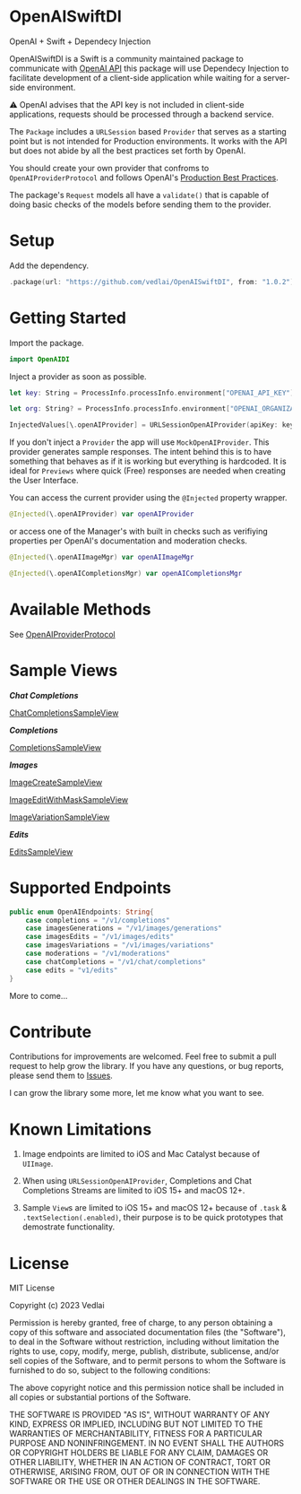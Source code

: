 # OpenAISwiftDI

OpenAI + Swift + Dependecy Injection 

OpenAISwiftDI is a Swift is a community maintained package to communicate with [OpenAI API](https://platform.openai.com/docs/introduction) this package will use Dependecy Injection to facilitate development of a client-side application while waiting for a server-side environment.

⚠️ OpenAI advises that the API key is not included in client-side applications, requests should be processed through a backend service. 

The `Package` includes a `URLSession` based `Provider` that serves as a starting point but is not intended for Production environments. It works with the API but does not abide by all the best practices set forth by OpenAI.

You should create your own provider that confroms to `OpenAIProviderProtocol` and follows OpenAI's [Production Best Practices](https://platform.openai.com/docs/guides/production-best-practices).

The package's `Request` models all have a `validate()` that is capable of doing basic checks of the models before sending them to the provider.

# Setup

Add the dependency.

```swift
.package(url: "https://github.com/vedlai/OpenAISwiftDI", from: "1.0.2")
```
# Getting Started

Import the package.

```swift
import OpenAIDI
```

Inject a provider as soon as possible.          

```swift
let key: String = ProcessInfo.processInfo.environment["OPENAI_API_KEY"]!

let org: String? = ProcessInfo.processInfo.environment["OPENAI_ORGANIZATION"]

InjectedValues[\.openAIProvider] = URLSessionOpenAIProvider(apiKey: key, orgId: org)
```

If you don't inject a `Provider` the app will use `MockOpenAIProvider`. This provider generates sample responses. The intent behind this is to have something that behaves as if it is working but everything is hardcoded. It is ideal for `Previews` where quick (Free) responses are needed when creating the User Interface.

You can access the current provider using the `@Injected` property wrapper.

```swift
@Injected(\.openAIProvider) var openAIProvider
```

or access one of the Manager's with built in checks such as verifiying properties per OpenAI's documentation and moderation checks.

```swift
@Injected(\.openAIImageMgr) var openAIImageMgr

@Injected(\.openAICompletionsMgr) var openAICompletionsMgr
```

# Available Methods

See [OpenAIProviderProtocol](/Sources/OpenAISwiftDI/Files/Model/Service/OpenAIProvider/OpenAIProviderProtocol.swift)

# Sample Views

***Chat Completions***

[ChatCompletionsSampleView](/Sources/OpenAISwiftDI/Showcase/Images/Chat.png)
    
***Completions***

[CompletionsSampleView](/Sources/OpenAISwiftDI/Showcase/Images/Completions.png)

***Images***

[ImageCreateSampleView](/Sources/OpenAISwiftDI/Showcase/Images/ImageCreate.png)

[ImageEditWithMaskSampleView](/Sources/OpenAISwiftDI/Showcase/Images/ImageEditWMask.png)

[ImageVariationSampleView](/Sources/OpenAISwiftDI/Showcase/Images/ImageVariation.png)

***Edits***

[EditsSampleView](/Sources/OpenAISwiftDI/Showcase/Images/Edits.png)

# Supported Endpoints

```swift
public enum OpenAIEndpoints: String{
    case completions = "/v1/completions"
    case imagesGenerations = "/v1/images/generations"
    case imagesEdits = "/v1/images/edits"
    case imagesVariations = "/v1/images/variations"
    case moderations = "/v1/moderations"
    case chatCompletions = "/v1/chat/completions"
    case edits = "v1/edits"
}
```
More to come...

# Contribute

Contributions for improvements are welcomed. Feel free to submit a pull request to help grow the library. If you have any questions, or bug reports, please send them to [Issues](https://github.com/vedlai/OpenAISwiftDI/issues).

I can grow the library some more, let me know what you want to see.

# Known Limitations

1. Image endpoints are limited to iOS and Mac Catalyst because of `UIImage`. 

2. When using `URLSessionOpenAIProvider`, Completions and Chat Completions Streams are limited to iOS 15+ and macOS 12+.

3. Sample `View`s are limited to iOS 15+ and macOS 12+ because of `.task` & `.textSelection(.enabled)`, their purpose is to be quick prototypes that demostrate functionality.

# License

MIT License

Copyright (c) 2023 Vedlai

Permission is hereby granted, free of charge, to any person obtaining a copy
of this software and associated documentation files (the "Software"), to deal
in the Software without restriction, including without limitation the rights
to use, copy, modify, merge, publish, distribute, sublicense, and/or sell
copies of the Software, and to permit persons to whom the Software is
furnished to do so, subject to the following conditions:

The above copyright notice and this permission notice shall be included in all
copies or substantial portions of the Software.

THE SOFTWARE IS PROVIDED "AS IS", WITHOUT WARRANTY OF ANY KIND, EXPRESS OR
IMPLIED, INCLUDING BUT NOT LIMITED TO THE WARRANTIES OF MERCHANTABILITY,
FITNESS FOR A PARTICULAR PURPOSE AND NONINFRINGEMENT. IN NO EVENT SHALL THE
AUTHORS OR COPYRIGHT HOLDERS BE LIABLE FOR ANY CLAIM, DAMAGES OR OTHER
LIABILITY, WHETHER IN AN ACTION OF CONTRACT, TORT OR OTHERWISE, ARISING FROM,
OUT OF OR IN CONNECTION WITH THE SOFTWARE OR THE USE OR OTHER DEALINGS IN THE
SOFTWARE.
